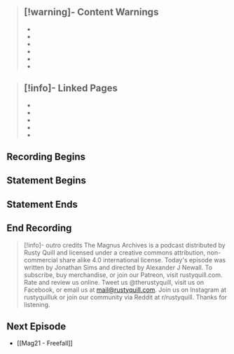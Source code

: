 >[!warning]- Content Warnings
>- 
>- 
>- 
>- 
>- 
>- 
>- 

>[!info]- Linked Pages
>- 
>- 
>- 
>- 
>- 
>-

## Recording Begins

## Statement Begins

## Statement Ends

## End Recording

>[!info]- outro credits
>The Magnus Archives is a podcast distributed by Rusty Quill and licensed under a creative commons attribution, non-commercial share alike 4.0 international license. Today's episode was written by Jonathan Sims and directed by Alexander J Newall. To subscribe, buy merchandise, or join our Patreon, visit rustyquill.com. Rate and review us online. Tweet us @therustyquill, visit us on Facebook, or email us at mail@rustyquill.com. Join us on Instagram at rustyquilluk or join our community via Reddit at r/rustyquill. Thanks for listening.

## Next Episode
- [[Mag21 - Freefall]]